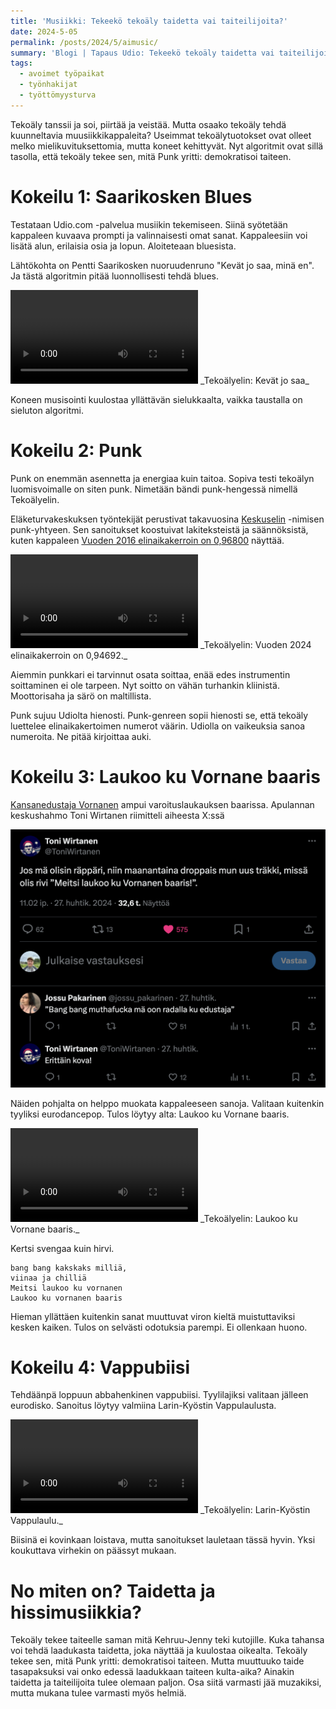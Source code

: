 ```yaml
---
title: 'Musiikki: Tekeekö tekoäly taidetta vai taiteilijoita?'
date: 2024-5-05
permalink: /posts/2024/5/aimusic/
summary: 'Blogi | Tapaus Udio: Tekeekö tekoäly taidetta vai taiteilijoita? Ainakin tekoäly demokratisoi musiikin tekemisen.'
tags:
  - avoimet työpaikat
  - työnhakijat
  - työttömyysturva
---
```


Tekoäly tanssii ja soi, piirtää ja veistää. Mutta osaako tekoäly tehdä kuunneltavia muusiikkikappaleita?
Useimmat tekoälytuotokset ovat olleet melko mielikuvituksettomia, mutta koneet kehittyvät.
Nyt algoritmit ovat sillä tasolla, että tekoäly tekee sen, mitä Punk yritti: demokratisoi taiteen.

Kokeilu 1: Saarikosken Blues
===

Testataan Udio.com -palvelua musiikin tekemiseen. Siinä syötetään kappaleen kuvaava prompti ja valinnaisesti omat sanat.
Kappaleesiin voi lisätä alun, erilaisia osia ja lopun. Aloiteteaan bluesista.

Lähtökohta on Pentti Saarikosken nuoruudenruno "Kevät jo saa, minä en".
Ja tästä algoritmin pitää luonnollisesti tehdä blues.

<video preload="auto" controls>
  <source src="/images/musiikki/Kevät_jo_saa_blues.webm" type="video/webm">
  Your browser does not support the video tag.
</video>
_Tekoälyelin: Kevät jo saa_

Koneen musisointi kuulostaa yllättävän sielukkaalta, vaikka taustalla on sieluton algoritmi.

Kokeilu 2: Punk
======

Punk on enemmän asennetta ja energiaa kuin taitoa. Sopiva testi tekoälyn luomisvoimalle on siten punk.
Nimetään bändi punk-hengessä nimellä Tekoälyelin.

Eläketurvakeskuksen työntekijät perustivat takavuosina [Keskuselin](https://www.youtube.com/channel/UCBbL_bjGEMAIOpFK1d4SWhw/videos) -nimisen punk-yhtyeen. Sen sanoitukset koostuivat lakiteksteistä ja säännöksistä, kuten kappaleen [Vuoden 2016 elinaikakerroin on 0,96800](https://www.youtube.com/watch?v=Dr2zgRz_ekQ) näyttää. 

<video preload="auto" controls>
  <source src="/images/musiikki/elinaikakerroin2024.webm" type="video/webm">
  Your browser does not support the video tag.
</video>
_Tekoälyelin: Vuoden 2024 elinaikakerroin on 0,94692._

Aiemmin punkkari  ei tarvinnut osata soittaa, enää edes instrumentin soittaminen ei ole tarpeen. Nyt soitto on vähän turhankin kliinistä. Moottorisaha ja särö on maltillista. 

Punk sujuu Udiolta hienosti. Punk-genreen sopii hienosti se, että tekoäly luettelee elinaikakertoimen numerot väärin.
Udiolla on vaikeuksia sanoa numeroita. Ne pitää kirjoittaa auki.

Kokeilu 3: Laukoo ku Vornane baaris
===

[Kansanedustaja Vornanen](https://www.hs.fi/politiikka/art-2000010390707.html) ampui varoituslaukauksen baarissa. 
Apulannan keskushahmo Toni Wirtanen riimitteli aiheesta X:ssä

![Keskustelu](/images/musiikki/x_keskustelu.png)

Näiden pohjalta on helppo muokata kappaleeseen sanoja. Valitaan kuitenkin tyyliksi eurodancepop.
Tulos löytyy alta: Laukoo ku Vornane baaris.

<video preload="auto" controls="" loop="">
  <source src="/images/musiikki/Laukoo_baaris.webm" type="video/webm">
  Your browser does not support the video tag.
</video>
_Tekoälyelin: Laukoo ku Vornane baaris._

Kertsi svengaa kuin hirvi.

```
bang bang kakskaks milliä, 
viinaa ja chilliä
Meitsi laukoo ku vornanen
Laukoo ku vornanen baaris
```

Hieman yllättäen kuitenkin sanat muuttuvat viron kieltä muistuttaviksi kesken kaiken.
Tulos on selvästi odotuksia parempi. Ei ollenkaan huono.

Kokeilu 4: Vappubiisi
===

Tehdäänpä loppuun abbahenkinen vappubiisi. Tyylilajiksi valitaan jälleen eurodisko. Sanoitus löytyy valmiina Larin-Kyöstin Vappulaulusta.

<video preload="auto" controls>
  <source src="/images/musiikki/Vappu.webm" type="video/webm">
  Your browser does not support the video tag.
</video>
_Tekoälyelin: Larin-Kyöstin Vappulaulu._

Biisinä ei kovinkaan loistava, mutta sanoitukset lauletaan tässä hyvin. Yksi koukuttava virhekin on päässyt mukaan.

No miten on? Taidetta ja hissimusiikkia?
===

Tekoäly tekee taiteelle saman mitä Kehruu-Jenny teki kutojille. Kuka tahansa voi tehdä laadukasta taidetta, joka näyttää ja kuulostaa oikealta. 
Tekoäly tekee sen, mitä Punk yritti: demokratisoi taiteen. Mutta muuttuuko taide tasapaksuksi vai onko edessä laadukkaan taiteen kulta-aika? 
Ainakin taidetta ja taiteilijoita tulee olemaan paljon. Osa siitä varmasti jää muzakiksi, mutta mukana tulee varmasti myös helmiä.

